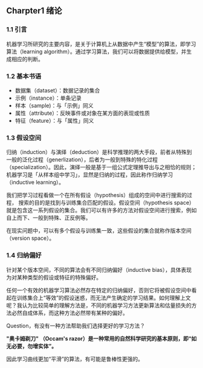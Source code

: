## Charpter1 绪论

### 1.1 引言

机器学习所研究的主要内容，是关于计算机上从数据中产生“模型”的算法，即学习算法（learning algorithm）。通过学习算法，我们可以将数据提供给模型，并生成相应的判断。

### 1.2 基本书语

- 数据集（dataset）：数据记录的集合
- 示例（instance）：单条记录
- 样本（sample)：与「示例」同义
- 属性（attribute）：反映事件或对象在某方面的表现或性质
- 特征（feature）：与「属性」同义

### 1.3 假设空间

归纳（induction）与演绎（deduction）是科学推理的两大手段，前者从特殊到一般的泛化过程（generlization），后者为一般到特殊的特化过程（specialization）。因此，演绎一般是基于一组公式定理推导出与之相恰的规则；机器学习是「从样本组中学习」，显然是归纳的过程，因此称作归纳学习（inductive learning）。

我们把学习过程看做一个在所有假设（hypothesis）组成的空间中进行搜索的过程， 搜索的目的是找到与训练集合匹配的假设。假设空间（hypothesis space）就是包含这一系列假设的集合。我们可以有许多的方法对假设空间进行搜索，例如自上而下、一般到特殊、正反例等。

在现实问题中，可以有多个假设与训练集一致，这些假设的集合就称作版本空间（version space）。

### 1.4 归纳偏好

针对某个版本空间，不同的算法会有不同归纳偏好（inductive bias），具体表现为对某种类型的假设或特征的特殊偏好。

任何一个有效的机器学习算法必然存在特定的归纳偏好，否则它将被假设空间中看起在训练集合上“等效”的假设迷惑，而无法产生确定的学习结果。如何理解上文呢？我认为比较简单的理解方法是，不同的机器学习方法更新算法和估量损失的方法必然自成体系，而这种方法必然带有某种的偏好。

Question，有没有一种方法帮助我们选择更好的学习方法？

**"奥卡姆剃刀" （Occam's razor）是一种常用的自然科学研究的基本原则，即“如无必要，勿增实体”。**

因此学习曲线更加“平滑”的算法，有可能是鲁棒性更强的。







